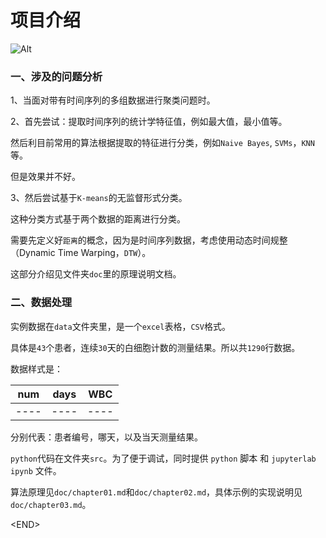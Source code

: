 # 项目介绍

![Alt](https://repobeats.axiom.co/api/embed/1b81d2577f36a09f53a1f9216390ff64eeed8116.svg "Repobeats analytics image")



### 一、涉及的问题分析

1、当面对带有时间序列的多组数据进行聚类问题时。

2、首先尝试：提取时间序列的统计学特征值，例如最大值，最小值等。

然后利目前常用的算法根据提取的特征进行分类，例如`Naive Bayes`, `SVMs`，`KNN` 等。

但是效果并不好。

3、然后尝试基于`K-means`的无监督形式分类。

这种分类方式基于两个数据的距离进行分类。

需要先定义好`距离`的概念，因为是时间序列数据，考虑使用动态时间规整（Dynamic Time Warping，`DTW`）。

这部分介绍见文件夹`doc`里的原理说明文档。

### 二、数据处理

实例数据在`data`文件夹里，是一个`excel`表格，`CSV`格式。

具体是`43`个患者，连续`30`天的白细胞计数的测量结果。所以共`1290`行数据。

数据样式是：

| num  | days | WBC  |
| ---- | ---- | ---- |
| ---- | ---- | ---- |

分别代表：患者编号，哪天，以及当天测量结果。

`python`代码在文件夹`src`。为了便于调试，同时提供 `python` 脚本 和 `jupyterlab`  `ipynb` 文件。

算法原理见`doc/chapter01.md`和`doc/chapter02.md`，具体示例的实现说明见`doc/chapter03.md`。

\<END>

